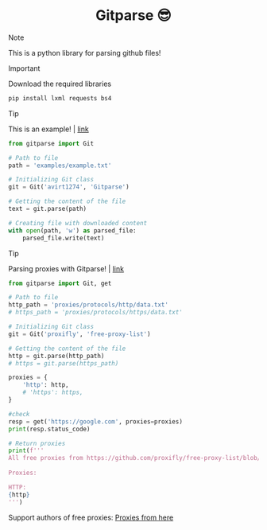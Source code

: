 <h1 align="center">Gitparse 😎</h1>

> [!NOTE]
> This is a python library for parsing github files!
<!-- <h2 align="left">Download libraries</p> -->


> [!IMPORTANT]
> Download the required libraries
> ```bash
> pip install lxml requests bs4
> ```

> [!TIP]
> This is an example! | [link](/example.py)
> ```python
> from gitparse import Git
> 
> # Path to file
> path = 'examples/example.txt'
>
> # Initializing Git class
> git = Git('avirt1274', 'Gitparse')
>
> # Getting the content of the file
> text = git.parse(path)
>
> # Creating file with downloaded content
> with open(path, 'w') as parsed_file:
>     parsed_file.write(text)
> ```


> [!TIP]
> Parsing proxies with Gitparse! | [link](/getProxies.py)
> ```python
> from gitparse import Git, get
> 
> # Path to file
> http_path = 'proxies/protocols/http/data.txt'
> # https_path = 'proxies/protocols/https/data.txt'
> 
> # Initializing Git class
> git = Git('proxifly', 'free-proxy-list')
> 
> # Getting the content of the file
> http = git.parse(http_path)
> # https = git.parse(https_path)
> 
> proxies = {
>     'http': http,
>     # 'https': https,
> }
> 
> #check
> resp = get('https://google.com', proxies=proxies)
> print(resp.status_code)
> 
> # Return proxies
> print(f'''
> All free proxies from https://github.com/proxifly/free-proxy-list/blob/main/proxies/protocols/https/data.txt
>       
> Proxies:
> 
> HTTP:
> {http}
> ''')
> ```
> Support authors of free proxies: [Proxies from here](https://github.com/proxifly/free-proxy-list)
